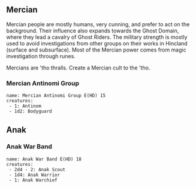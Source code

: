 ## Mercian

Mercian people are mostly humans, very cunning, and prefer to act on the background. Their influence also expands towards the Ghost Domain, where they lead a cavalry of Ghost Riders. The military strength is mostly used to avoid investigations from other groups on their works in Hincland (surface and subsurface). Most of the Mercian power comes from magic investigation through runes. 

Mercians are 'tho thralls. Create a Mercian cult to the 'tho.

### Mercian Antinomi Group

```encounter
name: Mercian Antinomi Group E(HD) 15
creatures:
 - 1: Antinom
 - 1d2: Bodyguard
```

## Anak

### Anak War Band

```encounter
name: Anak War Band E(HD) 18
creatures:
 - 2d4 - 2: Anak Scout
 - 1d4: Anak Warrior
 - 1: Anak Warchief
```

